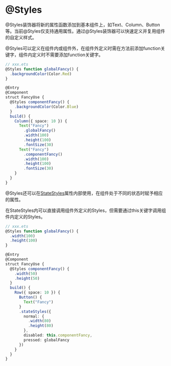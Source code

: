 # @Styles



@Styles装饰器将新的属性函数添加到基本组件上，如Text、Column、Button等。当前@Styles仅支持通用属性。通过@Styles装饰器可以快速定义并复用组件的自定义样式。

@Styles可以定义在组件内或组件外，在组件外定义时需在方法前添加function关键字，组件内定义时不需要添加function关键字。


```ts
// xxx.ets
@Styles function globalFancy() {
  .backgroundColor(Color.Red)
}

@Entry
@Component
struct FancyUse {
  @Styles componentFancy() {
    .backgroundColor(Color.Blue)
  }
  build() {
    Column({ space: 10 }) {
      Text("Fancy")
        .globalFancy()
        .width(100)
        .height(100)
        .fontSize(30)
      Text("Fancy")
        .componentFancy()
        .width(100)
        .height(100)
        .fontSize(30)
    }
  }
}
```

@Styles还可以在[StateStyles](../reference/arkui-ts/ts-universal-attributes-polymorphic-style.md)属性内部使用，在组件处于不同的状态时赋予相应的属性。

在StateStyles内可以直接调用组件外定义的Styles，但需要通过this关键字调用组件内定义的Styles。

```ts
// xxx.ets
@Styles function globalFancy() {
  .width(100)
  .height(100)
}

@Entry
@Component
struct FancyUse {
  @Styles componentFancy() {
    .width(50)
    .height(50)
  }
  build() {
    Row({ space: 10 }) {
      Button() {
      	Text("Fancy")
      }
      .stateStyles({
      	normal: {
      	  .width(80)
      	  .height(80)
      	},
      	disabled: this.componentFancy,
      	pressed: globalFancy
      })
    }
  }
}
```

